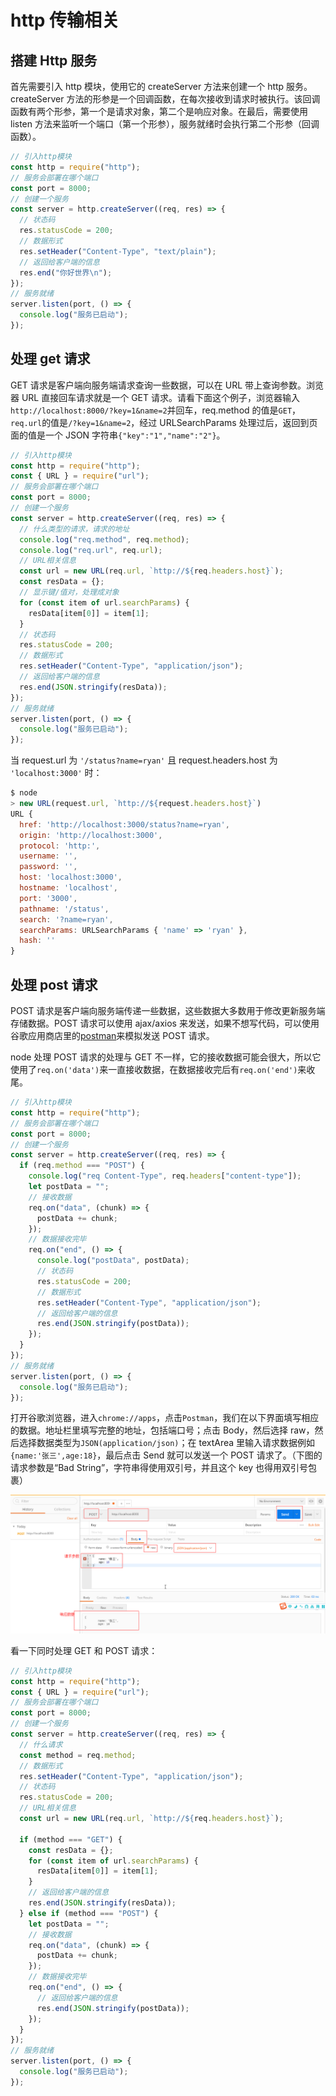 # http 传输相关

## 搭建 Http 服务

首先需要引入 http 模块，使用它的 createServer 方法来创建一个 http 服务。createServer 方法的形参是一个回调函数，在每次接收到请求时被执行。该回调函数有两个形参，第一个是请求对象，第二个是响应对象。在最后，需要使用 listen 方法来监听一个端口（第一个形参），服务就绪时会执行第二个形参（回调函数）。

```js
// 引入http模块
const http = require("http");
// 服务会部署在哪个端口
const port = 8000;
// 创建一个服务
const server = http.createServer((req, res) => {
  // 状态码
  res.statusCode = 200;
  // 数据形式
  res.setHeader("Content-Type", "text/plain");
  // 返回给客户端的信息
  res.end("你好世界\n");
});
// 服务就绪
server.listen(port, () => {
  console.log("服务已启动");
});
```

## 处理 get 请求

GET 请求是客户端向服务端请求查询一些数据，可以在 URL 带上查询参数。浏览器 URL 直接回车请求就是一个 GET 请求。请看下面这个例子，浏览器输入`http://localhost:8000/?key=1&name=2`并回车，req.method 的值是`GET`，`req.url`的值是`/?key=1&name=2`，经过 URLSearchParams 处理过后，返回到页面的值是一个 JSON 字符串`{"key":"1","name":"2"}`。

```js
// 引入http模块
const http = require("http");
const { URL } = require("url");
// 服务会部署在哪个端口
const port = 8000;
// 创建一个服务
const server = http.createServer((req, res) => {
  // 什么类型的请求，请求的地址
  console.log("req.method", req.method);
  console.log("req.url", req.url);
  // URL相关信息
  const url = new URL(req.url, `http://${req.headers.host}`);
  const resData = {};
  // 显示键/值对，处理成对象
  for (const item of url.searchParams) {
    resData[item[0]] = item[1];
  }
  // 状态码
  res.statusCode = 200;
  // 数据形式
  res.setHeader("Content-Type", "application/json");
  // 返回给客户端的信息
  res.end(JSON.stringify(resData));
});
// 服务就绪
server.listen(port, () => {
  console.log("服务已启动");
});
```

当 request.url 为 `'/status?name=ryan'` 且 request.headers.host 为 `'localhost:3000'` 时：

```js
$ node
> new URL(request.url, `http://${request.headers.host}`)
URL {
  href: 'http://localhost:3000/status?name=ryan',
  origin: 'http://localhost:3000',
  protocol: 'http:',
  username: '',
  password: '',
  host: 'localhost:3000',
  hostname: 'localhost',
  port: '3000',
  pathname: '/status',
  search: '?name=ryan',
  searchParams: URLSearchParams { 'name' => 'ryan' },
  hash: ''
}
```

## 处理 post 请求

POST 请求是客户端向服务端传递一些数据，这些数据大多数用于修改更新服务端存储数据。POST 请求可以使用 ajax/axios 来发送，如果不想写代码，可以使用谷歌应用商店里的[postman](https://chrome.google.com/webstore/detail/postman-interceptor/aicmkgpgakddgnaphhhpliifpcfhicfo/related?hl=zh)来模拟发送 POST 请求。

node 处理 POST 请求的处理与 GET 不一样，它的接收数据可能会很大，所以它使用了`req.on('data')`来一直接收数据，在数据接收完后有`req.on('end')`来收尾。

```js
// 引入http模块
const http = require("http");
// 服务会部署在哪个端口
const port = 8000;
// 创建一个服务
const server = http.createServer((req, res) => {
  if (req.method === "POST") {
    console.log("req Content-Type", req.headers["content-type"]);
    let postData = "";
    // 接收数据
    req.on("data", (chunk) => {
      postData += chunk;
    });
    // 数据接收完毕
    req.on("end", () => {
      console.log("postData", postData);
      // 状态码
      res.statusCode = 200;
      // 数据形式
      res.setHeader("Content-Type", "application/json");
      // 返回给客户端的信息
      res.end(JSON.stringify(postData));
    });
  }
});
// 服务就绪
server.listen(port, () => {
  console.log("服务已启动");
});
```

打开谷歌浏览器，进入`chrome://apps`，点击`Postman`，我们在以下界面填写相应的数据。地址栏里填写完整的地址，包括端口号；点击 Body，然后选择 raw，然后选择数据类型为`JSON(application/json)`；在 textArea 里输入请求数据例如`{name:'张三',age:18}`，最后点击 Send 就可以发送一个 POST 请求了。（下图的请求参数是“Bad String”，字符串得使用双引号，并且这个 key 也得用双引号包裹）

![postman](./img/1.处理Http请求/postman.png)

看一下同时处理 GET 和 POST 请求：

```js
// 引入http模块
const http = require("http");
const { URL } = require("url");
// 服务会部署在哪个端口
const port = 8000;
// 创建一个服务
const server = http.createServer((req, res) => {
  // 什么请求
  const method = req.method;
  // 数据形式
  res.setHeader("Content-Type", "application/json");
  // 状态码
  res.statusCode = 200;
  // URL相关信息
  const url = new URL(req.url, `http://${req.headers.host}`);

  if (method === "GET") {
    const resData = {};
    for (const item of url.searchParams) {
      resData[item[0]] = item[1];
    }
    // 返回给客户端的信息
    res.end(JSON.stringify(resData));
  } else if (method === "POST") {
    let postData = "";
    // 接收数据
    req.on("data", (chunk) => {
      postData += chunk;
    });
    // 数据接收完毕
    req.on("end", () => {
      // 返回给客户端的信息
      res.end(JSON.stringify(postData));
    });
  }
});
// 服务就绪
server.listen(port, () => {
  console.log("服务已启动");
});
```
